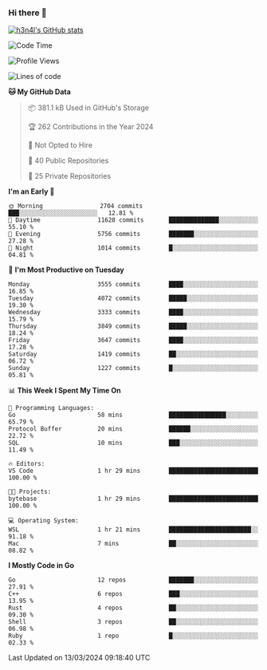### Hi there 👋

[![h3n4l's GitHub stats](https://github-readme-stats.vercel.app/api?username=h3n4l&count_private=true&show_icons=true&theme=radical)](https://github.com/h3n4l/github-readme-stats)

<!--START_SECTION:waka-->
![Code Time](http://img.shields.io/badge/Code%20Time-1%2C846%20hrs%2045%20mins-blue)

![Profile Views](http://img.shields.io/badge/Profile%20Views-0-blue)

![Lines of code](https://img.shields.io/badge/From%20Hello%20World%20I%27ve%20Written-6.3%20million%20lines%20of%20code-blue)

**🐱 My GitHub Data** 

> 📦 381.1 kB Used in GitHub's Storage 
 > 
> 🏆 262 Contributions in the Year 2024
 > 
> 🚫 Not Opted to Hire
 > 
> 📜 40 Public Repositories 
 > 
> 🔑 25 Private Repositories 
 > 
**I'm an Early 🐤** 

```text
🌞 Morning                2704 commits        ███░░░░░░░░░░░░░░░░░░░░░░   12.81 % 
🌆 Daytime                11628 commits       ██████████████░░░░░░░░░░░   55.10 % 
🌃 Evening                5756 commits        ███████░░░░░░░░░░░░░░░░░░   27.28 % 
🌙 Night                  1014 commits        █░░░░░░░░░░░░░░░░░░░░░░░░   04.81 % 
```
📅 **I'm Most Productive on Tuesday** 

```text
Monday                   3555 commits        ████░░░░░░░░░░░░░░░░░░░░░   16.85 % 
Tuesday                  4072 commits        █████░░░░░░░░░░░░░░░░░░░░   19.30 % 
Wednesday                3333 commits        ████░░░░░░░░░░░░░░░░░░░░░   15.79 % 
Thursday                 3849 commits        █████░░░░░░░░░░░░░░░░░░░░   18.24 % 
Friday                   3647 commits        ████░░░░░░░░░░░░░░░░░░░░░   17.28 % 
Saturday                 1419 commits        ██░░░░░░░░░░░░░░░░░░░░░░░   06.72 % 
Sunday                   1227 commits        █░░░░░░░░░░░░░░░░░░░░░░░░   05.81 % 
```


📊 **This Week I Spent My Time On** 

```text
💬 Programming Languages: 
Go                       58 mins             ████████████████░░░░░░░░░   65.79 % 
Protocol Buffer          20 mins             ██████░░░░░░░░░░░░░░░░░░░   22.72 % 
SQL                      10 mins             ███░░░░░░░░░░░░░░░░░░░░░░   11.49 % 

🔥 Editors: 
VS Code                  1 hr 29 mins        █████████████████████████   100.00 % 

🐱‍💻 Projects: 
bytebase                 1 hr 29 mins        █████████████████████████   100.00 % 

💻 Operating System: 
WSL                      1 hr 21 mins        ███████████████████████░░   91.18 % 
Mac                      7 mins              ██░░░░░░░░░░░░░░░░░░░░░░░   08.82 % 
```

**I Mostly Code in Go** 

```text
Go                       12 repos            ███████░░░░░░░░░░░░░░░░░░   27.91 % 
C++                      6 repos             ███░░░░░░░░░░░░░░░░░░░░░░   13.95 % 
Rust                     4 repos             ██░░░░░░░░░░░░░░░░░░░░░░░   09.30 % 
Shell                    3 repos             ██░░░░░░░░░░░░░░░░░░░░░░░   06.98 % 
Ruby                     1 repo              █░░░░░░░░░░░░░░░░░░░░░░░░   02.33 % 
```




 Last Updated on 13/03/2024 09:18:40 UTC
<!--END_SECTION:waka-->

